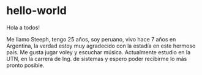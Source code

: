 # hello-world

Hola a todos!

Me llamo Steeph, tengo 25 años, soy peruano, vivo hace 7 años en Argentina, la verdad 
estoy muy agradecido con la estadía en este hermoso pais. Me gusta jugar voley y escuchar música.
Actualmente estudio en la UTN, en la carrera de Ing. de sistemas y espero poder recibirme lo más pronto posible.
